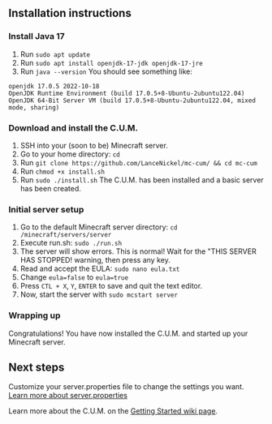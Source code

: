 ## Installation instructions
### Install Java 17
1. Run `sudo apt update`
2. Run `sudo apt install openjdk-17-jdk openjdk-17-jre`
3. Run `java --version`
You should see something like:
```
openjdk 17.0.5 2022-10-18
OpenJDK Runtime Environment (build 17.0.5+8-Ubuntu-2ubuntu122.04)
OpenJDK 64-Bit Server VM (build 17.0.5+8-Ubuntu-2ubuntu122.04, mixed mode, sharing)
```

### Download and install the C.U.M.
1. SSH into your (soon to be) Minecraft server.
2. Go to your home directory: `cd`
3. Run `git clone https://github.com/LanceNickel/mc-cum/ && cd mc-cum`
4. Run `chmod +x install.sh`
5. Run `sudo ./install.sh`
The C.U.M. has been installed and a basic server has been created.

### Initial server setup
1. Go to the default Minecraft server directory: `cd /minecraft/servers/server`
2. Execute run.sh: `sudo ./run.sh`
3. The server will show errors. This is normal! Wait for the "THIS SERVER HAS STOPPED! warning, then press any key.
4. Read and accept the EULA: `sudo nano eula.txt`
5. Change `eula=false` to `eula=true`
6. Press `CTL + X`, `Y`, `ENTER` to save and quit the text editor.
7. Now, start the server with `sudo mcstart server`

### Wrapping up
Congratulations! You have now installed the C.U.M. and started up your Minecraft server.

## Next steps
Customize your server.properties file to change the settings you want. [Learn more about server.properties](https://minecraft.fandom.com/wiki/Server.properties)

Learn more about the C.U.M. on the [Getting Started wiki page](https://github.com/LanceNickel/mc-cum/wiki/Getting-Started).
